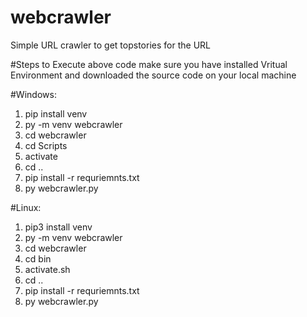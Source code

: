 # webcrawler
Simple URL crawler to get topstories for the URL

#Steps to Execute above code make sure you have installed Vritual Environment and downloaded the source code on your local machine

#Windows: 

1. pip install venv
2. py -m venv webcrawler
3. cd webcrawler
4. cd Scripts
5. activate
6. cd ..
7. pip install -r requriemnts.txt
8. py webcrawler.py


#Linux:

1. pip3 install venv
2. py -m venv webcrawler
3. cd webcrawler
4. cd bin
5. activate.sh
6. cd ..
7. pip install -r requriemnts.txt
8. py webcrawler.py




